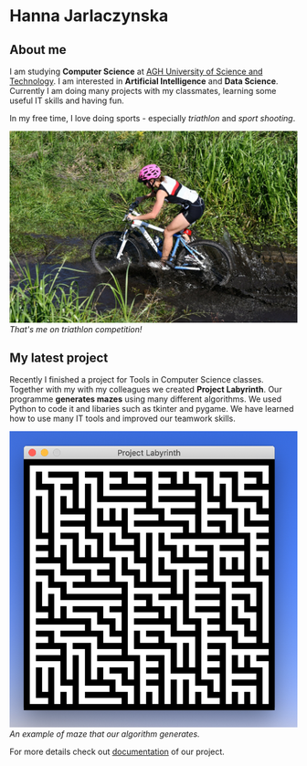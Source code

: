 # Hanna Jarlaczynska

##  About me
I am studying **Computer Science** at [AGH University of Science and Technology](https://www.agh.edu.pl/en/ "https://www.agh.edu.pl/en/").
I am interested in **Artificial Intelligence** and **Data Science**. Currently I am doing many projects with my classmates, learning some useful IT  skills and having fun.

In my free time, I love doing sports - especially *triathlon* and *sport shooting*.

![triathlon_photo](triathlon.jpg)
*That's me on triathlon competition!*

## My latest project
Recently I finished a project for Tools in Computer Science classes. Together with my  with my colleagues we created **Project Labyrinth**.
Our programme **generates mazes** using many different algorithms. We used Python to code it and libaries such as tkinter and pygame. We have learned how to use many IT tools and improved our teamwork skills.

![maze_image](maze.png)
*An example of maze that our algorithm generates.*

For more details check out [documentation](https://github.com/AGH-Narzedzia-Informatyczne/Project_Labyrinth/wiki/1.-LABIRYNTY) of our project.

